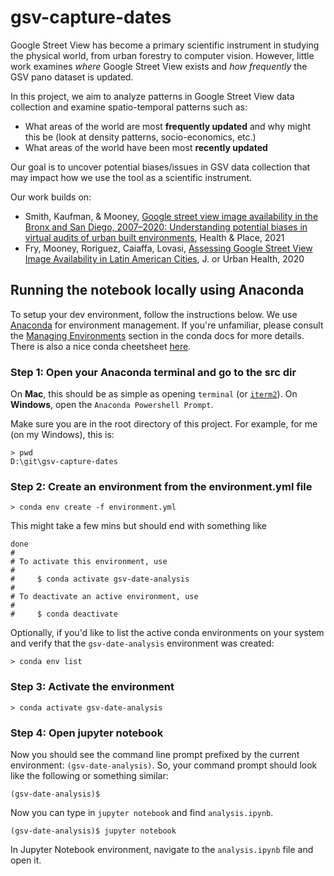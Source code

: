 # gsv-capture-dates
Google Street View has become a primary scientific instrument in studying the physical world, from urban forestry to computer vision. However, little work examines *where* Google Street View exists and *how frequently* the GSV pano dataset is updated.

In this project, we aim to analyze patterns in Google Street View data collection and examine spatio-temporal patterns such as:
- What areas of the world are most **frequently updated** and why might this be (look at density patterns, socio-economics, etc.)
- What areas of the world have been most **recently updated**

Our goal is to uncover potential biases/issues in GSV data collection that may impact how we use the tool as a scientific instrument.

Our work builds on:
- Smith, Kaufman, & Mooney, [Google street view image availability in the Bronx and San Diego, 2007–2020: Understanding potential biases in virtual audits of urban built environments](https://www.sciencedirect.com/science/article/abs/pii/S1353829221001970), Health & Place, 2021
- Fry, Mooney, Roriguez, Caiaffa, Lovasi, [Assessing Google Street View Image Availability in Latin American Cities](https://link.springer.com/article/10.1007/s11524-019-00408-7), J. or Urban Health, 2020

## Running the notebook locally using Anaconda 
To setup your dev environment, follow the instructions below. We use [Anaconda](https://www.anaconda.com/) for environment management. If you're unfamiliar, please consult the [Managing Environments](https://docs.conda.io/projects/conda/en/latest/user-guide/tasks/manage-environments.html) section in the conda docs for more details. There is also a nice conda cheetsheet [here](https://docs.conda.io/projects/conda/en/4.6.0/_downloads/52a95608c49671267e40c689e0bc00ca/conda-cheatsheet.pdf).

### Step 1: Open your Anaconda terminal and go to the src dir
On **Mac**, this should be as simple as opening `terminal` (or [`iterm2`](https://iterm2.com/)). On **Windows**, open the `Anaconda Powershell Prompt`.

Make sure you are in the root directory of this project. For example, for me (on my Windows), this is:

```
> pwd
D:\git\gsv-capture-dates
```

### Step 2: Create an environment from the environment.yml file

```
> conda env create -f environment.yml
```

This might take a few mins but should end with something like

```
done
#
# To activate this environment, use
#
#     $ conda activate gsv-date-analysis
#
# To deactivate an active environment, use
#
#     $ conda deactivate
```

Optionally, if you'd like to list the active conda environments on your system and verify that the `gsv-date-analysis` environment was created:

```
> conda env list
```

### Step 3: Activate the environment

```
> conda activate gsv-date-analysis
```

### Step 4: Open jupyter notebook
Now you should see the command line prompt prefixed by the current environment: `(gsv-date-analysis)`. So, your command prompt should look like the following or something similar:

```
(gsv-date-analysis)$
```

Now you can type in `jupyter notebook` and find `analysis.ipynb`. 

```
(gsv-date-analysis)$ jupyter notebook
```

In Jupyter Notebook environment, navigate to the `analysis.ipynb` file and open it.

